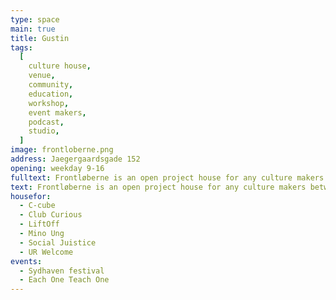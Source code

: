```yaml
---
type: space
main: true
title: Gustin
tags:
  [
    culture house,
    venue,
    community,
    education,
    workshop,
    event makers,
    podcast,
    studio,
  ]
image: frontloberne.png
address: Jaegergaardsgade 152
opening: weekday 9-16
fulltext: Frontløberne is an open project house for any culture makers between 16-35 years. A place everyone can visit and work, play, draw, write, hold a small meeting or just mingle. You can also rent a studio or a desk for a monthly fee. Donwstairs is a large venue hosting concerts, yoga classes or theatre plays.
text: Frontløberne is an open project house for any culture makers between 16-35 years. A place everyone can visit and work, play, draw, write, hold a small meeting or just mingle.
housefor:
  - C-cube
  - Club Curious
  - LiftOff
  - Mino Ung
  - Social Juistice
  - UR Welcome
events:
  - Sydhaven festival
  - Each One Teach One
---
```

